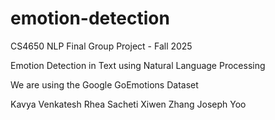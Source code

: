 # emotion-detection
CS4650 NLP Final Group Project - Fall 2025

Emotion Detection in Text using Natural Language Processing

We are using the Google GoEmotions Dataset 

<insert bio here>

Kavya Venkatesh
Rhea Sacheti
Xiwen Zhang
Joseph Yoo